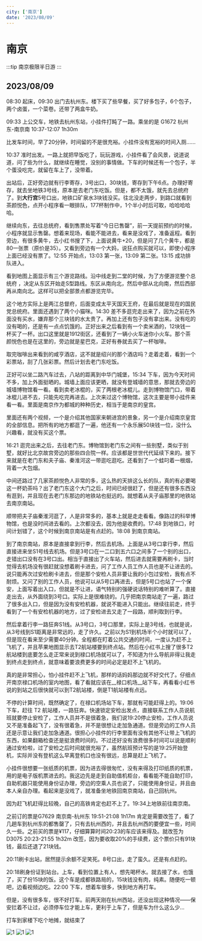 ```yaml
---
city: ['南京']
date: '2023/08/09'
---
```


# 南京

<CityLink v-for="(v, i) in $frontmatter.city" :city="v" :date="new Date($frontmatter.date)" />

<script setup>
import CityLink from '../../.vitepress/components/trip/CityLink.vue';
</script>

:::tip 南京极限半日游
:::

## 2023/08/09

08:30 起床，09:30 出门去杭州东。楼下买了些早餐，买了好多包子，6个包子，两个卤蛋，一个菜卷。还带了两盒牛奶。  

09:33 上公交车，地铁去杭州东站，小挂件打盹了一路。乘坐的是 G1672 杭州东-南京南 10:37-12:07 1h30m

比发车时间，早了20分钟，时间留的不是很充裕。小挂件没有宽裕的时间入厕……

10:37 准时出发。一路上就把早饭吃了，玩玩游戏，小挂件看了会风景，说道说道，问了些为什么，就继续在睡觉，没别的事情做。下车的时候还有一个包子，半个蛋没吃完，就留在车上了，没带着。

出站后，正好旁边就有行李寄存，3号出口，30块钱，寄存到下午6点。办理好寄存，就去坐地铁3号线，原本是去老门东吃饭。但是，都不太饿，就先去总统府了。到**大行宫**5号口出，地铁口矿泉水3块钱没买。往北没走两步，到路口就看到茶颜悦色，点开小程序看一眼排队，177杯制作中，1个半小时后可取，哈哈哈哈哈。

继续向东，去往总统府，看到售票处写着“今日已售罄”，前一天提前预约的时候，小程序就显示售罄。想着来现场，看能不能进去，看来是没戏了，准备返程。看到旁边，有很多黄牛，去小红书搜了下，上面说黄牛+20，但是问了几个黄牛，都是80一张票（原价是35）。又看到旁边有一个大妈，说狂点购买就可以，即使小程序上面已经没有票了。12:55 开始点，13:03 第一张，13:09 第二张。13:15 成功排队进入。

看到地图上面显示有三个游览路线。沿中线走到二堂的时候，为了方便游览整个总统府 ，决定从东区开始走S型路线。东区从南向北，然后中部从北向南，然后西部再从南向北。这样可以把全部景点都游览完毕。

这个地方实际上是两江总督府，后面变成太平天国天王府，在最后就是现在的国民党总统府。里面还遇到了两个小猫咪。14:30 差不多逛完走出来了，因为之前在外面没有买水，嫌弃那个三块钱的水太贵了。再加上还有包子没有拿出来。没有吃的没有喝的，还是有一点点饥饿的。正好出来之后看到有一个卖米酒的，12块钱一杯买了一杯。出口这里就是1912街区，还看到了一辆小火车迷你小火车。那个茶颜悦色也是在这里的，旁边就是星巴克，正好有券就去买了一杯咖啡。

取完咖啡出来看到的咸亨酒店，这不就是绍兴的那个酒店吗？走着走着，看到一个彩票站，刮了几张彩票。然后计划去老门东吃饭。

正好可以坐二路汽车过去，八站的距离到中华门城堡，15:34 下车，因为今天时间不多，加上外面挺晒的。城墙上面应该更晒，就没有登城墙的意思，那就去旁边的城墙博物馆看一看。看到卖老冰棍的，买了两根老冰棍儿。走到博物馆门口，带着冰棍儿进不去，只能先吃完再进去。上次来过这个博物馆，这次主要是带小挂件来看一看。里面是南京作为都城的种种历史，相当于是南京的皇宫。

里面还有两个视频，一个是介绍其他国家来朝进宫的景象，另一个是介绍南京皇宫的全部信息。把所有的地方都逛了一遍，他还有一个永乐展50块钱一位，没什么兴趣看，就没有买这个票。

16:21 逛完出来之后，去往老门东。博物馆到老门东之间有一些别墅，类似于别墅，就好比北京故宫旁边的那些四合院一样。应该都是世世代代延续下来的。接下来就是在老门东和夫子庙、秦淮河这一带逛吃逛吃。还看到了一个蛙叼着一根烟，背着一大包烟。

中间还路过了几家茶颜悦色人非常的多，这么热的天排这么长的队，真的有必要喝这一杯奶茶吗？出了老门东这个大门之后，时间已经很赶了，但是还有很多东西没有逛到，并且现在去老门东那边的地铁站也挺远的。就想着从夫子庙那里的地铁站去南京南站。

顺带把夫子庙秦淮河逛了，人是非常多的，基本上就是走走看看。像路过的科举博物馆，也是没时间进去看的。上次都没去，因为他是收费的。17:48 到地铁口，时间计划错了，这个时候到南京南站是有点赶的。18:08 到南京南站。

到了南京南站，原本是直接拿到行李，然后去机场。上面是从3号口拿行李，然后直接进来坐S1号线去机场。但是3号口在一二口到五六口之间多了一个别的出口，走错出口没有在3号口出。相当于直接出了火车站，然后进去就需要再刷卡，当时觉得去机场没有很赶就没想着刷卡进去，问了工作人员工作人员也是不让进去的。说只能再次过安检刷卡进去，但是那个安检人员非要让我的小包过安检，我有点不耐烦。又问了别的工作人员，他说可以从5号口再进去，但是5号口也站了一个保安，上面写着出入口，但就是不让进，语气特别的强硬说话特别的难听算了。直接走出去，从外面绕到3号口。实际上是很难绕的。几乎把南京南站走了一遍，路过了很多出入口，但是因为没有安检机器，就说不能进入只能出。继续往前走，终于看到了一个有安检机器的地方，过了安检进去又走了一段路，顺利取到行李。

然后拿着行李一路狂奔S1线。从3号口，3号口那里，实际上是3号线，也就是说，从3号线到S1距离是非常远的，走了许久。之前以为S1到机场半个小时就可以了，但是现在看来至少需要40分钟。全程都在盯着公共交通的时间，一度认为赶不上飞机了，并且苹果地图显示去T2航站楼要到终点站。然后在小红书上搜了很多T2航站楼到底要怎么走正常来说到禄口机场就可以了，不知道为什么导航非得让我走到终点走到终点，就意味着要浪费更多的时间必定是赶不上飞机的。

真的是非常担心，怕小挂件赶不上飞机，那样的话妈妈那边就不好交代了。仔细点开南京禄口机场的室内地图，看了看就应该在__禄口机场__站下车，再看看小红书说的到站之后很快就可以到T2航站楼，倒是T1航站楼有点远。

不停的计算时间，既然确定了，在禄口机场站下车，那就有可能赶得上的。19:06 下车，赶往 T2 航站楼，一路狂奔。快速锁定安检出发点，直接联系工作人员说航班就要停止安检了，工作人员并不是很着急，我们说19:20停止安检，工作人员说又不是准备起飞了，没有很着急，并不是很想让走加急通道。但是旁边的工作人员还是示意让我们走加急通道。很担心小挂件的行李里面有没有其他不让带上飞机的东西，如果翻箱检查还是挺浪费时间的。不过还好没有浪费很多时间可以说是顺利通过安检啦，过了安检之后时间就很充裕了，虽然航班预计写的是19:25开始登机，实际并没有登机这么早离登机口也没有很远，总算是赶上飞机了。

小挂件很想要一张纸质的机票，因为进去得很匆忙，没有来得及打印纸质的机票，用的是电子版机票进去的。我这边先是走到自助值机柜台，看看能不能自助打印，自助机器只能使用身份证办理，旁边的空乘人员也说了，只能使用身份证，并且由本人亲自办理。看起来是没戏了，就准备坐地铁回南京南站，自己回杭州。

因为赶飞机赶得比较晚，自己的高铁肯定也赶不上了。19:34上地铁前往南京南。

之前订的票是G7629 南京南-杭州东 19:51-21:08 1h17m 肯定是需要改签了，看了几趟车到杭州东的都售罄了，只有去杭州西的，并且去杭州西的要便宜一些，时间久一些。之前买的票是¥117，仔细算算时间20:23的车应该来得及。就改签为 D3075 20:23-21:55 1h32m 改签，因为要收取20%的手续费，这个票价只有91块钱，最后还退了21块钱。

20:11刷卡出站，居然提示余额不足笑死。8号口出，走了蛮久。还是有点赶的。

20:18刷身份证到站台。上车，看到位置上有人，想先喝杯水。就去接了水，也饿了，买了份15块的饭。这个车是成都铁路局的，15块钱没有肉，纯素。随便吃一顿吧，边看视频边吃。22:00 下车，想着车很多，快到地方再打车。

但是，没有很多车，很不好打车。前两天刚在杭州西站，还没出现这种情况——保安拦着不让过，必须停车位才能上车，更利于上车了，但是车为什么这么少…

打车到家楼下吃个地摊，就结束了

![1](/img/trip/20230809-1.jpg)
![1](/img/trip/20230809-2.jpg)
![1](/img/trip/20230809-3.png)
